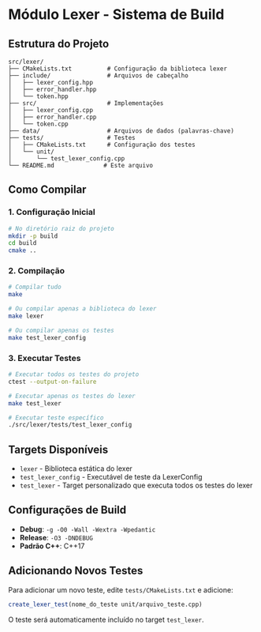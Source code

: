 # Módulo Lexer - Sistema de Build

## Estrutura do Projeto

```
src/lexer/
├── CMakeLists.txt          # Configuração da biblioteca lexer
├── include/                # Arquivos de cabeçalho
│   ├── lexer_config.hpp
│   ├── error_handler.hpp
│   └── token.hpp
├── src/                    # Implementações
│   ├── lexer_config.cpp
│   ├── error_handler.cpp
│   └── token.cpp
├── data/                   # Arquivos de dados (palavras-chave)
├── tests/                  # Testes
│   ├── CMakeLists.txt      # Configuração dos testes
│   └── unit/
│       └── test_lexer_config.cpp
└── README.md              # Este arquivo
```

## Como Compilar

### 1. Configuração Inicial

```bash
# No diretório raiz do projeto
mkdir -p build
cd build
cmake ..
```

### 2. Compilação

```bash
# Compilar tudo
make

# Ou compilar apenas a biblioteca do lexer
make lexer

# Ou compilar apenas os testes
make test_lexer_config
```

### 3. Executar Testes

```bash
# Executar todos os testes do projeto
ctest --output-on-failure

# Executar apenas os testes do lexer
make test_lexer

# Executar teste específico
./src/lexer/tests/test_lexer_config
```

## Targets Disponíveis

- `lexer` - Biblioteca estática do lexer
- `test_lexer_config` - Executável de teste da LexerConfig
- `test_lexer` - Target personalizado que executa todos os testes do lexer

## Configurações de Build

- **Debug**: `-g -O0 -Wall -Wextra -Wpedantic`
- **Release**: `-O3 -DNDEBUG`
- **Padrão C++**: C++17

## Adicionando Novos Testes

Para adicionar um novo teste, edite `tests/CMakeLists.txt` e adicione:

```cmake
create_lexer_test(nome_do_teste unit/arquivo_teste.cpp)
```

O teste será automaticamente incluído no target `test_lexer`.